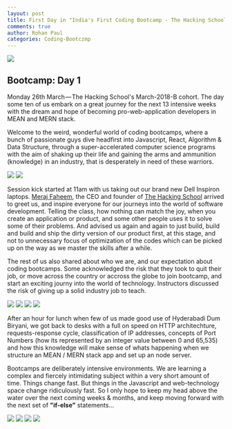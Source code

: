 ```yaml
---
layout: post
title: First Day in "India's First Coding Bootcamp - The Hacking School - Hyderabad"
comments: true
author: Rohan Paul
categories: Coding-Bootczmp
---
```

<img src="/images/fulls/Promises-in-JavaScript.jpeg" class="fit image">


## Bootcamp: Day 1

Monday 26th March — The Hacking School's March-2018-B cohort. The day some ten of us embark on a great journey for the next 13 intensive weeks with the dream and hope of becoming pro-web-application developers in MEAN and MERN stack.

Welcome to the weird, wonderful world of coding bootcamps, where a bunch of passionate guys dive headfirst into Javascript, React, Algorithm & Data Structure, through a super-accelerated computer science programs with the aim of shaking up their life and gaining the arms and ammunition (knowledge) in an industry, that is desperately in need of these warriors.

<img src="/images/fulls//bootcamp-day-1/13.jpg" class="fit image">

<img src="/images/fulls//bootcamp-day-1/3.jpg" class="fit image">


Session kick started at 11am with us taking out our brand new Dell Inspiron laptops. [Meraj Faheem](https://www.linkedin.com/in/merajf/), the CEO and founder of [The Hacking School](http://thehackingschool.com/) arrived to greet us, and inspire everyone for our journeys into the world of software development. Telling the class, how nothing can match the joy, when you create an application or product, and some other people uses it to solve some of their problems. And advised us again and again to just build, build and build and ship the dirty version of our product first, at this stage, and not to unnecessary focus of optimization of the codes which can be picked up on the way as we master the skills after a while.

The rest of us also shared about who we are, and our expectation about coding bootcamps. Some acknowledged the risk that they took to quit their job, or move across the country or accross the globe to join bootcamp, and start an exciting journy into the world of technology. Instructors discussed the risk of giving up a solid industry job to teach. 

<img src="/images/fulls//bootcamp-day-1/4.jpg" class="fit image">

<img src="/images/fulls//bootcamp-day-1/5.jpg" class="fit image">

<img src="/images/fulls//bootcamp-day-1/6.jpg" class="fit image">

<img src="/images/fulls//bootcamp-day-1/7.jpg" class="fit image">


After an hour for lunch when few of us made good use of Hyderabadi Dum Biryani, we got back to desks with a full on speed on HTTP architechture, requests-response cycle, classification of IP addresses, concepts of Port Numbers (how its represented by an integer value between 0 and 65,535) and how this knowledge will make sense of whats happening when we structure an MEAN / MERN stack app and set up an node server.

Bootcamps are deliberately intensive environments. We are learning a complex and fiercely intimidating subject within a very short amount of time. Things change fast. But things in the Javascript and web-technology space change ridiculously fast. So I only hope to keep my head above the water over the next coming weeks & months, and keep moving forward with the next set of **"if-else"** statements...

<img src="/images/fulls//bootcamp-day-1/8.jpg" class="fit image">

<img src="/images/fulls//bootcamp-day-1/10.jpg" class="fit image">

<img src="/images/fulls//bootcamp-day-1/11.jpg" class="fit image">

<img src="/images/fulls//bootcamp-day-1/12.jpg" class="fit image">


	